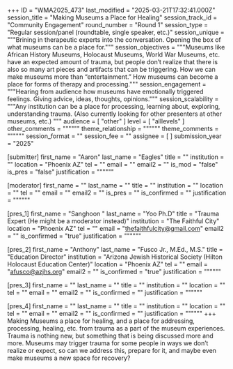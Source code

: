 +++
ID = "WMA2025_473"
last_modified = "2025-03-21T17:32:41.000Z"
session_title = "Making Museums a Place for Healing"
session_track_id = "Community Engagement"
round_number = "Round 1"
session_type = "Regular session/panel (roundtable, single speaker, etc.)"
session_unique = """Brining in therapeutic experts into the conversation. Opening the box of what museums can be a place for."""
session_objectives = """Museums like African History Museums, Holocaust Museums, World War Museums, etc. have an expected amount of trauma, but people don’t realize that there is also so many art pieces and artifacts that can be triggering.
How we can make museums more than “entertainment.” How museums can become a place for forms of therapy and processing."""
session_engagement = """Hearing from audience how museums have emotionally triggered feelings. Giving advice, ideas, thoughts, opinions."""
session_scalability = """Any institution can be a place for processing, learning about, exploring, understanding trauma.
(Also currently looking for other presenters at other museums, etc.)
"""
audience = [ "other" ]
level = [ "alllevels" ]
other_comments = """"""
theme_relationship = """"""
theme_comments = """"""
session_format = ""
session_fee = ""
assignee = [  ]
submission_year = "2025"

[submitter]
first_name = "Aaron"
last_name = "Eagles"
title = ""
institution = ""
location = "Phoenix AZ"
tel = ""
email = ""
email2 = ""
is_mod = "false"
is_pres = "false"
justification = """"""

[moderator]
first_name = ""
last_name = ""
title = ""
institution = ""
location = ""
tel = ""
email = ""
email2 = ""
is_pres = ""
is_confirmed = ""
justification = """"""

[pres_1]
first_name = "Sanghoon "
last_name = "Yoo Ph.D"
title = "Trauma Expert (He might be a moderator instead)"
institution = "The Faithful City"
location = "Phoenix AZ"
tel = ""
email = "thefaithfulcity@gmail.com"
email2 = ""
is_confirmed = "true"
justification = """"""

[pres_2]
first_name = "Anthony"
last_name = "Fusco Jr., M.Ed., M.S."
title = "Education Director"
institution = "Arizona Jewish Historical Society (Hilton Holocaust Education Center)"
location = "Phoenix AZ"
tel = ""
email = "afusco@azjhs.org"
email2 = ""
is_confirmed = "true"
justification = """"""

[pres_3]
first_name = ""
last_name = ""
title = ""
institution = ""
location = ""
tel = ""
email = ""
email2 = ""
is_confirmed = ""
justification = """"""

[pres_4]
first_name = ""
last_name = ""
title = ""
institution = ""
location = ""
tel = ""
email = ""
email2 = ""
is_confirmed = ""
justification = """"""
+++
  Making Museums a place for healing, and a place for addressing, processing, healing, etc. from trauma as a part of the museum experiences.
Trauma is nothing new, but something that is being discussed more and more. Museums may trigger trauma for some people in ways we don’t realize or expect, so can we address this, prepare for it, and maybe even make museums a new space for recovery?
